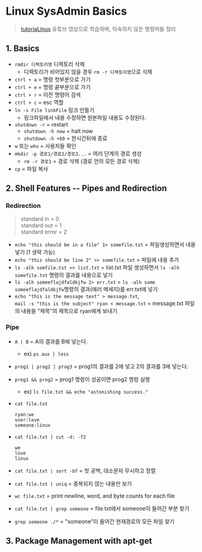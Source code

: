# Linux SysAdmin Basics
>[tutoriaLinux](https://www.youtube.com/watch?v=bju_FdCo42w&list=PLtK75qxsQaMLZSo7KL-PmiRarU7hrpnwK) 유튜브 영상으로 학습하며, 익숙하지 않은 명령어들 정리

## 1. Basics
- `rmdir 디렉토리명` 디렉토리 삭제
  - 디렉토리가 비어있지 않을 경우 `rm -r 디렉토리명`으로 삭제
- `ctrl + a` = 명령 첫부분으로 가기
- `ctrl + e` = 명령 끝부분으로 가기
- `ctrl + r` = 이전 명령어 검색
- `ctrl + c` = esc 역할
- `ln -s File linkFile` 링크 만들기
  - 링크파일에서 내용 수정하면 원본파일 내용도 수정된다.
- `shutdown -r` = restart
  - `shutdown -h now` = halt now
  - `shutdown -h +60` = 한시간뒤에 종료
- `w` 또는 `who` = 사용자들 확인
- `mkdir -p 경로1/경로2/경로3...` = 여러 단계의 경로 생성
  - `rm -r 경로1` = 경로 삭제 (경로 안의 모든 경로 삭제)
- `cp`  = 파일 복사

## 2. Shell Features -- Pipes and Redirection

### Redirection
>standard in = 0  
>standard out = 1  
>standard error = 2

- `echo "this should be in a file" 1> somefile.txt` = 파일생성하면서 내용 넣기 (1 생략 가능)
- `echo "this should be line 2" >> somefile.txt` = 파일에 내용 추가
- `ls -alh somfile.txt >> list.txt` = list.txt 파일 생성하면서 `ls -alh somefile.txt` 명령의 결과를 내용으로 넣기
- `ls -alh someeflajdfaldkjfw 2> err.txt` = `ls -alh some someeflajdfaldkjfw`명령의 결과(에러 메세지)를 err.txt에 넣기
- `echo "this is the message text" > message.txt`,  
`mail -s "this is the subject" ryan < message.txt` = message.txt 파일의 내용을 "제목"의 제목으로 ryan에게 보내기

### Pipe
- `A | B` = A의 결과를 B에 넣는다.
  - ex) `ps aux | less`
- `prog1 | prog2 | prog3` = prog1의 결과를 2에 넣고 2의 결과를 3에 넣는다.
- `prog1 && prog2` = prog1 명령이 성공이면 prog2 명령 실행
  - ex) `ls file.txt && echo "astonishing success."`

- `cat file.txt`
    ~~~
    ryan:we  
    user:love  
    someone:linux
    ~~~
- `cat file.txt | cut -d: -f2`
    ~~~
    we
    love
    linux
    ~~~
- `cat file.txt | sort -bf` = 첫 공백, 대소문자 무시하고 정렬
- `cat file.txt | uniq` = 중복되지 않는 내용만 보기
- `wc file.txt` = print newline, word, and byte counts for each file
- `cat file.txt | grep someone` = file.txt에서 someone이 들어간 부분 찾기
- `grep someone ./*` = "someone"이 들어간 현재경로의 모든 파일 찾기


## 3. Package Management with apt-get
